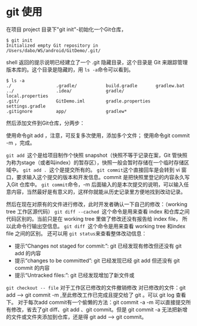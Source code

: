 # git 使用

在项目 project 目录下"git init"-初始化一个Git仓库，
```
$ git init
Initialized empty Git repository in /Users/dabo/WS/android/GitDemo/.git/
```
shell 返回的提示说明已经建立了一个 .git 隐藏目录，这个目录是 Git 来跟踪管理版本库的。这个目录是隐藏的，用 `ls -a`命令可以看到。
```
$ ls -a
./                 .gradle/           build.gradle       gradlew.bat
../                .idea/             gradle/            local.properties
.git/              GitDemo.iml        gradle.properties  settings.gradle
.gitignore         app/               gradlew*
```
然后添加文件到Git仓库，分两步：

使用命令git add <file>，注意，可反复多次使用，添加多个文件；
使用命令git commit -m <message>，完成。

`git add `这个是给项目制作个快照 snapshot（快照不等于记录在案，Git 管快照为称为stage（或者叫index）的暂存区），快照一般会暂时存储在一个临时存储区域中。
`git add . `这个是提交所有的。
`git commit`这个直接回车是会转到 vi 窗口，要求输入这个提交的版本和开发信息。commit 是把快照里登记的内容永久写入Git 仓库中。
`git commit`命令，-m 后面输入的是本次提交的说明，可以输入任意内容，当然最好是有意义的，这样你就能从历史记录里方便地找到改动记录。

然后在现在对原有的文件进行修改，此时开发者确认一下自己的修改：（working tree 工作区源代码）
`git diff --cached `这个命令是用来查看 index 和仓库之间代码区别的。当前只是在 working tree 里做了修改还没有报告给 index file，
所以此命令行输出空信息。
`git diff `这个命令是用来查看 working tree 和index file 之间的区别。
还可以用 `git status`来查看整体改动信息：
 * 提示“Changes not staged for commit:”: git 已经发现有修改但还没有  git add 的内容
 * 提示“changes to be committed”: git 已经发现已经 git add 但还没有 git commit 的内容
 * 提示“Untracked files:”: git 已经发现增加了新文件或 

`git checkout -- file` 对于工作区已修改的文件撤销修改
对已修改的文件：git add <file> --> git commit -m ,至此修改工作已完成且提交给了 git 。可以 git log 查看下。
对于每次add commit有一个偷懒的方法：git commit -a -m <message>可以直接提交所有修改，省去了git diff、git add 、git commit。但是
git commit -a 无法把新增的文件或文件夹添加到仓库，还是得 git add --> git commit。



